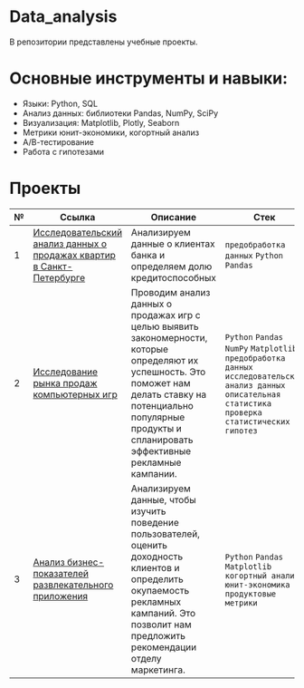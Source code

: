 # Data_analysis
В репозитории представлены учебные проекты.
# Основные инструменты и навыки:
* Языки: Python, SQL
* Анализ данных: библиотеки Pandas, NumPy, SciPy
* Визуализация: Matplotlib, Plotly, Seaborn
* Метрики юнит-экономики, когортный анализ
* А/В-тестирование
* Работа с гипотезами
# Проекты
| № | Ссылка | Описание | Стек |
| --- | --- | --- | --- |
| 1 | [Исследовательский анализ данных о продажах квартир в Санкт-Петербурге](https://github.com/ArhoneR/Data_analysis/tree/main/EDA) | Анализируем данные о клиентах банка и определяем долю кредитоспособных | `предобработка данных` `Python` `Pandas`
| 2 | [Исследование рынка продаж компьютерных игр](https://github.com/ArhoneR/Data_analysis/tree/main/games_analysis) | Проводим анализ данных о продажах игр с целью выявить закономерности, которые определяют их успешность. Это поможет нам делать ставку на потенциально популярные продукты и спланировать эффективные рекламные кампании. | `Python` `Pandas` `NumPy` `Matplotlib` `предобработка данных` `исследовательский анализ данных` `описательная статистика` `проверка статистических гипотез`
| 3 | [Анализ бизнес-показателей развлекательного приложения]([https://github.com/ArhoneR/Data_analysis/tree/main/games_analysis](https://github.com/ArhoneR/Data_analysis/tree/main/business_analysis)) | Анализируем данные, чтобы изучить поведение пользователей, оценить доходность клиентов и определить окупаемость рекламных кампаний. Это позволит нам предложить рекомендации отделу маркетинга. | `Python` `Pandas` `Matplotlib` `когортный анализ` `юнит-экономика` `продуктовые метрики`
